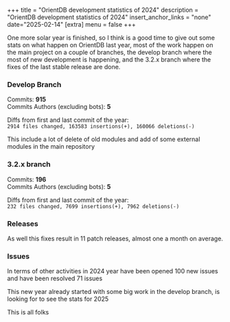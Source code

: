 +++
title = "OrientDB development statistics of 2024"
description = "OrientDB development statistics of 2024"
insert_anchor_links = "none"
date="2025-02-14"
[extra]
menu = false
+++


One more solar year is finished, so I think is a good time to give out some stats on what happen on
OrientDB last year, most of the work happen on the main project on a couple of branches, the develop
branch where the most of new development is happening, and the 3.2.x branch where the fixes of
the last stable release are done.
 
### Develop Branch

Commits: **915**  
Commits Authors (excluding bots): **5**  

Diffs from first and last commit of the year:   
`2914 files changed, 163583 insertions(+), 160066 deletions(-)`

This include a lot of delete of old modules and add of some external modules in the main repository

### 3.2.x branch

Commits: **196**  
Commits Authors (excluding bots): **5**  

Diffs from first and last commit of the year:    
`232 files changed, 7699 insertions(+), 7962 deletions(-)`


### Releases
As well this fixes result in 11 patch releases, almost one a month on average.


### Issues

In terms of other activities in 2024 year have been opened 100 new issues and have been resolved 71 issues



This new year already started with some big work in the develop branch, is looking for to see the stats for 2025

This is all folks
